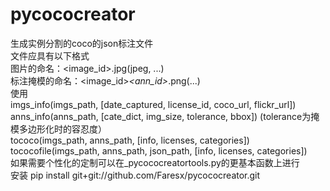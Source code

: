 # pycococreator
生成实例分割的coco的json标注文件  
文件应具有以下格式  
  图片的命名：<image_id>.jpg(jpeg, ...)  
  标注掩模的命名：<image_id>_<ann_id>_<supercategory>_<category>_<iscrowd>.png(...)  
使用  
  imgs_info(imgs_path, [date_captured, license_id, coco_url, flickr_url])  
  anns_info(anns_path, [cate_dict, img_size, tolerance, bbox])                 (tolerance为掩模多边形化时的容忍度）  
  tococo(imgs_path, anns_path, [info, licenses, categories])  
  tococofile(imgs_path, anns_path, json_path, [info, licenses, categories])  
 如果需要个性化的定制可以在_pycococreatortools.py的更基本函数上进行  
安装
  pip install git+git://github.com/Faresx/pycococreator.git

